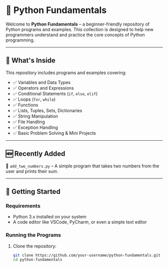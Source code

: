 # 🐍 Python Fundamentals

Welcome to **Python Fundamentals** – a beginner-friendly repository of Python programs and examples. This collection is designed to help new programmers understand and practice the core concepts of Python programming.

---

## 📌 What's Inside

This repository includes programs and examples covering:

- ✅ Variables and Data Types  
- ✅ Operators and Expressions  
- ✅ Conditional Statements (`if`, `else`, `elif`)  
- ✅ Loops (`for`, `while`)  
- ✅ Functions  
- ✅ Lists, Tuples, Sets, Dictionaries  
- ✅ String Manipulation  
- ✅ File Handling  
- ✅ Exception Handling  
- ✅ Basic Problem Solving & Mini Projects  

---

## 🆕 Recently Added

🔸 `add_two_numbers.py` – A simple program that takes two numbers from the user and prints their sum.

---

## 🚀 Getting Started

### Requirements
- Python 3.x installed on your system  
- A code editor like VSCode, PyCharm, or even a simple text editor  

### Running the Programs
1. Clone the repository:
   ```bash
   git clone https://github.com/your-username/python-fundamentals.git
   cd python-fundamentals
